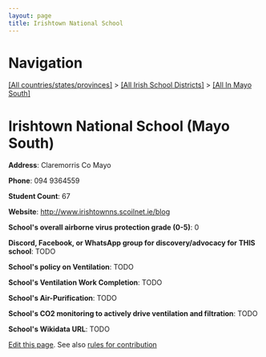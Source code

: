 ```yaml
---
layout: page
title: Irishtown National School
---
```

# Navigation

[[All countries/states/provinces]](../../..) > [[All Irish School Districts]](../..) > [[All In Mayo South]](..)

# Irishtown National School (Mayo South)

**Address**: Claremorris Co Mayo

**Phone**: 094 9364559

**Student Count**: 67

**Website**: <http://www.irishtownns.scoilnet.ie/blog>

**School's overall airborne virus protection grade (0-5)**: 0

**Discord, Facebook, or WhatsApp group for discovery/advocacy for THIS school**: TODO

**School's policy on Ventilation**: TODO

**School's Ventilation Work Completion**: TODO

**School's Air-Purification**: TODO

**School's CO2 monitoring to actively drive ventilation and filtration**: TODO

**School's Wikidata URL**: TODO


[Edit this page](https://github.com/ventilate-schools/Ireland/edit/main/./Mayo_South/Irishtown_National_School.md). See also [rules for contribution](../../../contribution-rules/)